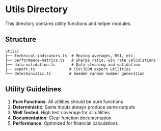 # Utils Directory

This directory contains utility functions and helper modules.

## Structure

```
utils/
├── technical-indicators.ts  # Moving averages, RSI, etc.
├── performance-metrics.ts   # Sharpe ratio, win rate calculations
├── data-validation.ts       # Data cleaning and validation
├── export.ts               # CSV/JSON export utilities
└── deterministic.ts        # Seeded random number generation
```

## Utility Guidelines

1. **Pure Functions**: All utilities should be pure functions
2. **Deterministic**: Same inputs always produce same outputs
3. **Well Tested**: High test coverage for all utilities
4. **Documentation**: Clear function documentation
5. **Performance**: Optimized for financial calculations